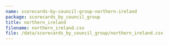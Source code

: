 ```yaml
---
name: scorecards-by-council-group-northern-ireland
package: scorecards_by_council_group
title: northern_ireland
filename: northern_ireland.csv
file: /data/scorecards_by_council_group/northern_ireland.csv
---
```


